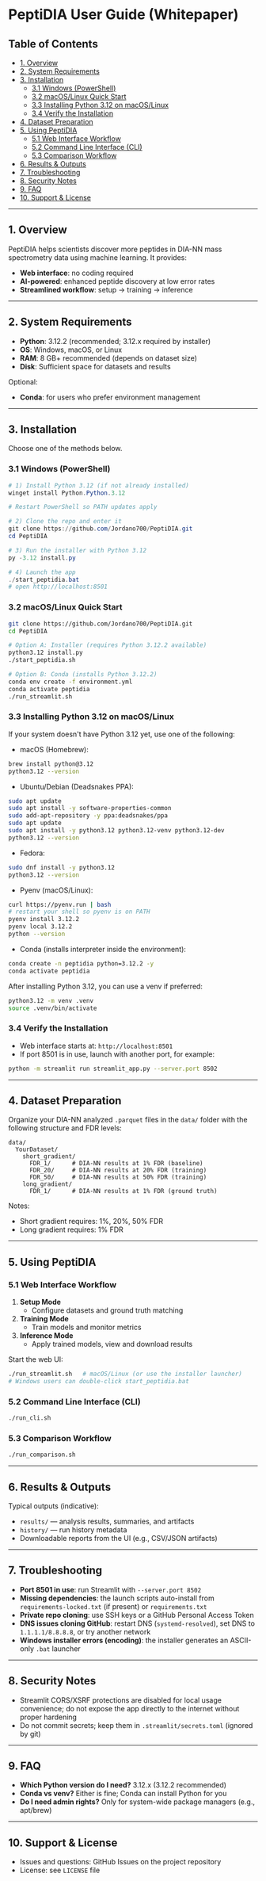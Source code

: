# PeptiDIA User Guide (Whitepaper)

## Table of Contents
- [1. Overview](#1-overview)
- [2. System Requirements](#2-system-requirements)
- [3. Installation](#3-installation)
  - [3.1 Windows (PowerShell)](#31-windows-powershell)
  - [3.2 macOS/Linux Quick Start](#32-macoslinux-quick-start)
  - [3.3 Installing Python 3.12 on macOS/Linux](#33-installing-python-312-on-macoslinux)
  - [3.4 Verify the Installation](#34-verify-the-installation)
- [4. Dataset Preparation](#4-dataset-preparation)
- [5. Using PeptiDIA](#5-using-peptidia)
  - [5.1 Web Interface Workflow](#51-web-interface-workflow)
  - [5.2 Command Line Interface (CLI)](#52-command-line-interface-cli)
  - [5.3 Comparison Workflow](#53-comparison-workflow)
- [6. Results & Outputs](#6-results--outputs)
- [7. Troubleshooting](#7-troubleshooting)
- [8. Security Notes](#8-security-notes)
- [9. FAQ](#9-faq)
- [10. Support & License](#10-support--license)

---

## 1. Overview
PeptiDIA helps scientists discover more peptides in DIA-NN mass spectrometry data using machine learning. It provides:
- **Web interface**: no coding required
- **AI-powered**: enhanced peptide discovery at low error rates
- **Streamlined workflow**: setup → training → inference

---

## 2. System Requirements
- **Python**: 3.12.2 (recommended; 3.12.x required by installer)
- **OS**: Windows, macOS, or Linux
- **RAM**: 8 GB+ recommended (depends on dataset size)
- **Disk**: Sufficient space for datasets and results

Optional:
- **Conda**: for users who prefer environment management

---

## 3. Installation
Choose one of the methods below.

### 3.1 Windows (PowerShell)
```powershell
# 1) Install Python 3.12 (if not already installed)
winget install Python.Python.3.12

# Restart PowerShell so PATH updates apply

# 2) Clone the repo and enter it
git clone https://github.com/Jordano700/PeptiDIA.git
cd PeptiDIA

# 3) Run the installer with Python 3.12
py -3.12 install.py

# 4) Launch the app
./start_peptidia.bat
# open http://localhost:8501
```

### 3.2 macOS/Linux Quick Start
```bash
git clone https://github.com/Jordano700/PeptiDIA.git
cd PeptiDIA

# Option A: Installer (requires Python 3.12.2 available)
python3.12 install.py
./start_peptidia.sh

# Option B: Conda (installs Python 3.12.2)
conda env create -f environment.yml
conda activate peptidia
./run_streamlit.sh
```

### 3.3 Installing Python 3.12 on macOS/Linux
If your system doesn't have Python 3.12 yet, use one of the following:

- macOS (Homebrew):
```bash
brew install python@3.12
python3.12 --version
```

- Ubuntu/Debian (Deadsnakes PPA):
```bash
sudo apt update
sudo apt install -y software-properties-common
sudo add-apt-repository -y ppa:deadsnakes/ppa
sudo apt update
sudo apt install -y python3.12 python3.12-venv python3.12-dev
python3.12 --version
```

- Fedora:
```bash
sudo dnf install -y python3.12
python3.12 --version
```

- Pyenv (macOS/Linux):
```bash
curl https://pyenv.run | bash
# restart your shell so pyenv is on PATH
pyenv install 3.12.2
pyenv local 3.12.2
python --version
```

- Conda (installs interpreter inside the environment):
```bash
conda create -n peptidia python=3.12.2 -y
conda activate peptidia
```

After installing Python 3.12, you can use a venv if preferred:
```bash
python3.12 -m venv .venv
source .venv/bin/activate
```

### 3.4 Verify the Installation
- Web interface starts at: `http://localhost:8501`
- If port 8501 is in use, launch with another port, for example:
```bash
python -m streamlit run streamlit_app.py --server.port 8502
```

---

## 4. Dataset Preparation
Organize your DIA-NN analyzed `.parquet` files in the `data/` folder with the following structure and FDR levels:

```
data/
  YourDataset/
    short_gradient/
      FDR_1/      # DIA-NN results at 1% FDR (baseline)
      FDR_20/     # DIA-NN results at 20% FDR (training)
      FDR_50/     # DIA-NN results at 50% FDR (training)
    long_gradient/
      FDR_1/      # DIA-NN results at 1% FDR (ground truth)
```

Notes:
- Short gradient requires: 1%, 20%, 50% FDR
- Long gradient requires: 1% FDR

---

## 5. Using PeptiDIA

### 5.1 Web Interface Workflow
1. **Setup Mode**
   - Configure datasets and ground truth matching
2. **Training Mode**
   - Train models and monitor metrics
3. **Inference Mode**
   - Apply trained models, view and download results

Start the web UI:
```bash
./run_streamlit.sh   # macOS/Linux (or use the installer launcher)
# Windows users can double-click start_peptidia.bat
```

### 5.2 Command Line Interface (CLI)
```bash
./run_cli.sh
```

### 5.3 Comparison Workflow
```bash
./run_comparison.sh
```

---

## 6. Results & Outputs
Typical outputs (indicative):
- `results/` — analysis results, summaries, and artifacts
- `history/` — run history metadata
- Downloadable reports from the UI (e.g., CSV/JSON artifacts)

---

## 7. Troubleshooting
- **Port 8501 in use**: run Streamlit with `--server.port 8502`
- **Missing dependencies**: the launch scripts auto-install from `requirements-locked.txt` (if present) or `requirements.txt`
- **Private repo cloning**: use SSH keys or a GitHub Personal Access Token
- **DNS issues cloning GitHub**: restart DNS (`systemd-resolved`), set DNS to `1.1.1.1/8.8.8.8`, or try another network
- **Windows installer errors (encoding)**: the installer generates an ASCII-only `.bat` launcher

---

## 8. Security Notes
- Streamlit CORS/XSRF protections are disabled for local usage convenience; do not expose the app directly to the internet without proper hardening
- Do not commit secrets; keep them in `.streamlit/secrets.toml` (ignored by git)

---

## 9. FAQ
- **Which Python version do I need?** 3.12.x (3.12.2 recommended)
- **Conda vs venv?** Either is fine; Conda can install Python for you
- **Do I need admin rights?** Only for system-wide package managers (e.g., apt/brew)

---

## 10. Support & License
- Issues and questions: GitHub Issues on the project repository
- License: see `LICENSE` file